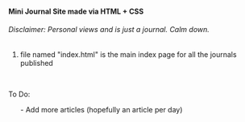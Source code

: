 #### Mini Journal Site made via HTML + CSS

###### Disclaimer: Personal views and is just a journal. Calm down.

1. file named "index.html" is the main index page for all the journals published
<br>

To Do:
<ol>
- Add more articles (hopefully an article per day)
</ol>
